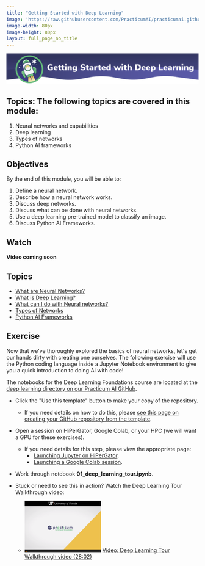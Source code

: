 ```yaml
---
title: "Getting Started with Deep Learning"
image: 'https://raw.githubusercontent.com/PracticumAI/practicumai.github.io/main/images/icons/practicumai_deep_learning.png'
image-width: 80px
image-height: 80px
layout: full_page_no_title
---
```


![Getting Started with Deep Learning Banner](/images/dlf_getting_started_dl.png)

## Topics: The following topics are covered in this module:

1. Neural networks and capabilities
1. Deep learning
1. Types of networks
1. Python AI frameworks

## Objectives

By the end of this module, you will be able to:

1. Define a neural network.
1. Describe how a neural network works.
1. Discuss deep networks.
1. Discuss what can be done with neural networks.
1. Use a deep learning pre-trained model to classify an image.
1. Discuss Python AI Frameworks.

## Watch

**Video coming soon**

## Topics

* [What are Neural Networks?](/deep_learning/01.1_what_are_neural_networks/)
* [What is Deep Learning?](/deep_learning/01.2_what_is_deep_learning/)
* [What can I do with Neural networks?](/deep_learning/01.3_neural_networks/)
* [Types of Networks](/deep_learning/01.4_types_of_networks/)
* [Python AI Frameworks](/deep_learning/01.5_python_frameworks/)

## Exercise

Now that we've thoroughly explored the basics of neural networks, let's get our hands dirty with creating one ourselves. The following exercise will use the Python coding language inside a Jupyter Notebook environment to give you a quick introduction to doing AI with code!

The notebooks for the Deep Learning Foundations course are located at the [deep learning directory on our Practicum AI GitHub](https://github.com/PracticumAI/deep_learning).

* Click the "Use this template" button to make your copy of the repository.
   * If you need details on how to do this, please [see this page on creating your GitHub repository from the template](/deep_learning/create_repo/).
* Open a session on HiPerGator, Google Colab, or your HPC (we will want a GPU for these exercises).
   * If you need details for this step, please view the appropriate page:
      * [Launching Jupyter on HiPerGator](/deep_learning/launch_jupyter_HPG/).
      * [Launching a Google Colab session](/deep_learning/launch_colab/).
* Work through notebook **01_deep_learning_tour.ipynb**.
* Stuck or need to see this in action? Watch the Deep Learning Tour Walkthrough video:

  * [![Thumbnail screenshot of a Practicum AI video](/images/video_thumbnail.png)](https://mediasite.video.ufl.edu/Mediasite/Play/cd4b46acbbfa432c9f6e57bc2c0dc33a1d) [Video: Deep Learning Tour Walkthrough video (28:02)](https://mediasite.video.ufl.edu/Mediasite/Play/cd4b46acbbfa432c9f6e57bc2c0dc33a1d)
